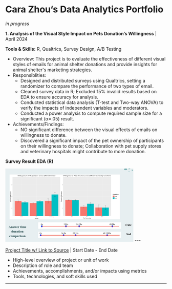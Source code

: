 # Cara Zhou‘s Data Analytics Portfolio
_in progress_

**1. Analysis of the Visual Style Impact on Pets Donation’s Willingness** | April 2024

**Tools & Skills:** R, Qualtrics, Survey Design, A/B Testing

- Overview: This project is to evaluate the effectiveness of different visual styles of emails for animal shelter donations and provide insights for animal shelter's marketing strategies.
- Responsiblities:
  - Designed and distributed surveys using Qualtrics, setting a randomizer to compare the performance of two types of email.
  - Cleaned survey data in R; Excluded 15% invalid results based on EDA to ensure accuracy for analysis.
  - Conducted statistical data analysis (T-test and Two-way ANOVA) to verify the impacts of independent variables and moderators.
  - Conducted a power analysis to compute required sample size for a significant (α=.05) result.
- Achievements/Findings:
  - NO significant difference between the visual effects of emails on willingness to donate.
  - Discovered a significant impact of the pet ownership of participants on their willingness to donate; Collaboration with pet supply stores and veterinary hospitals might contribute to more donation.


**Survey Result EDA (R)**

<img src="images/Animals.png" alt="Survey Result EDA (R)" width="400">
---

[Project Title w/ Link to Source](https://github.com) | Start Date - End Date
* High-level overview of project or unit of work
* Description of role and team
* Achievements, accomplishments, and/or impacts using metrics
* Tools, technologies, and soft skills used

---
